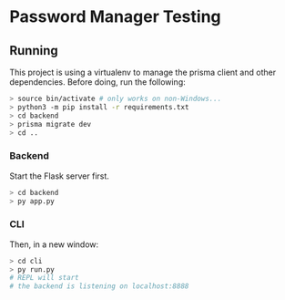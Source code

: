 # Password Manager Testing

## Running

This project is using a virtualenv to manage the prisma client and other dependencies.
Before doing, run the following:

```bash
> source bin/activate # only works on non-Windows...
> python3 -m pip install -r requirements.txt
> cd backend
> prisma migrate dev
> cd ..
```

### Backend

Start the Flask server first.

```bash
> cd backend
> py app.py
```

### CLI

Then, in a new window:

```bash
> cd cli
> py run.py
# REPL will start
# the backend is listening on localhost:8888
```